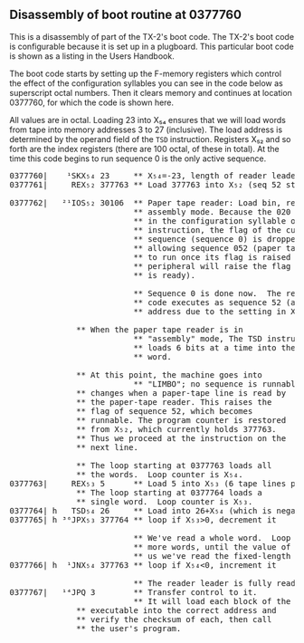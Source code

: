 ## Disassembly of boot routine at 0377760

This is a disassembly of part of the TX-2's boot code. The TX-2's boot
code is configurable because it is set up in a plugboard.  This
particular boot code is shown as a listing in the Users Handbook.

The boot code starts by setting up the F-memory registers which
control the effect of the configuration syllables you can see in the
code below as superscript octal numbers.  Then it clears memory and
continues at location 0377760, for which the code is shown here.

All values are in octal.  Loading 23 into X₅₄ ensures that we will
load words from tape into memory addresses 3 to 27 (inclusive).  The
load address is determined by the operand field of the `TSD`
instruction.  Registers X₅₂ and so forth are the index registers
(there are 100 octal, of these in total).  At the time this code
begins to run sequence 0 is the only active sequence.

<pre>
0377760|    ¹SKX₅₄ 23     ** X₅₄=-23, length of reader leader.
0377761|     REX₅₂ 377763 ** Load 377763 into X₅₂ (seq 52 start point)

0377762|   ²¹IOS₅₂ 30106  ** Paper tape reader: Load bin, read
                          ** assembly mode. Because the 020 bit was set
                          ** in the configuration syllable of the IOS
                          ** instruction, the flag of the current
                          ** sequence (sequence 0) is dropped,
                          ** allowing sequence 052 (paper tape reader)
                          ** to run once its flag is raised (the
                          ** peripheral will raise the flag when data
                          ** is ready).

                          ** Sequence 0 is done now.  The remaining
                          ** code executes as sequence 52 (at the next
                          ** address due to the setting in X₅₂).

			  ** When the paper tape reader is in
                          ** "assembly" mode, The TSD instruction
                          ** loads 6 bits at a time into the 36-bit
                          ** word.

			  ** At this point, the machine goes into
                          ** "LIMBO"; no sequence is runnable.  This
			  ** changes when a paper-tape line is read by
			  ** the paper-tape reader. This raises the
			  ** flag of sequence 52, which becomes
			  ** runnable. The program counter is restored
			  ** from X₅₂, which currently holds 377763.
			  ** Thus we proceed at the instruction on the
			  ** next line.

			  ** The loop starting at 0377763 loads all
			  ** the words.  Loop counter is X₅₄.
0377763|     REX₅₃ 5      ** Load 5 into X₅₃ (6 tape lines per word)
			  ** The loop starting at 0377764 loads a
			  ** single word.  Loop counter is X₅₃.
0377764| h   TSD₅₄ 26     ** Load into 26+X₅₄ (which is negative)
0377765| h ³⁶JPX₅₃ 377764 ** loop if X₅₃>0, decrement it

                          ** We've read a whole word.  Loop to read
                          ** more words, until the value of X₅₄ tells
                          ** us we've read the fixed-length prefix.
0377766| h  ¹JNX₅₄ 377763 ** loop if X₅₄<0, increment it

                          ** The reader leader is fully read.
0377767|   ¹⁴JPQ 3        ** Transfer control to it.
                          ** It will load each block of the
			  ** executable into the correct address and
			  ** verify the checksum of each, then call
			  ** the user's program.
</pre>
